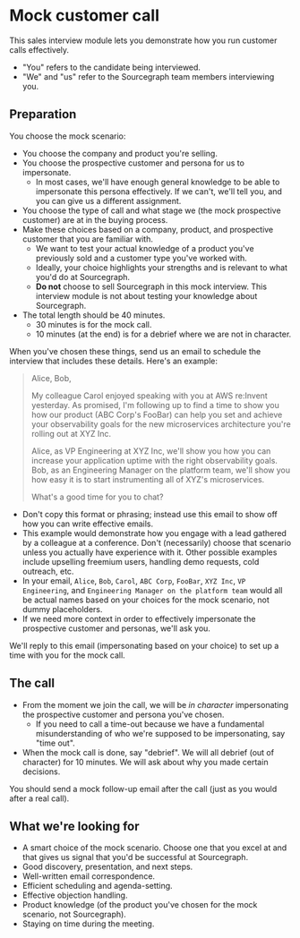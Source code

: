 # Mock customer call

This sales interview module lets you demonstrate how you run customer calls effectively.

- "You" refers to the candidate being interviewed.
- "We" and "us" refer to the Sourcegraph team members interviewing you.

## Preparation

You choose the mock scenario:

- You choose the company and product you're selling.
- You choose the prospective customer and persona for us to impersonate.
  - In most cases, we'll have enough general knowledge to be able to impersonate this persona effectively. If we can't, we'll tell you, and you can give us a different assignment.
- You choose the type of call and what stage we (the mock prospective customer) are at in the buying process.
- Make these choices based on a company, product, and prospective customer that you are familiar with.
  - We want to test your actual knowledge of a product you've previously sold and a customer type you've worked with.
  - Ideally, your choice highlights your strengths and is relevant to what you'd do at Sourcegraph.
  - **Do not** choose to sell Sourcegraph in this mock interview. This interview module is not about testing your knowledge about Sourcegraph.
- The total length should be 40 minutes.
  - 30 minutes is for the mock call.
  - 10 minutes (at the end) is for a debrief where we are not in character.

When you've chosen these things, send us an email to schedule the interview that includes these details. Here's an example:

> Alice, Bob,
>
> My colleague Carol enjoyed speaking with you at AWS re:Invent yesterday. As promised, I'm following up to find a time to show you how our product (ABC Corp's FooBar) can help you set and achieve your observability goals for the new microservices architecture you're rolling out at XYZ Inc.
>
> Alice, as VP Engineering at XYZ Inc, we'll show you how you can increase your application uptime with the right observability goals. Bob, as an Engineering Manager on the platform team, we'll show you how easy it is to start instrumenting all of XYZ's microservices.
>
> What's a good time for you to chat?

- Don't copy this format or phrasing; instead use this email to show off how you can write effective emails.
- This example would demonstrate how you engage with a lead gathered by a colleague at a conference. Don't (necessarily) choose that scenario unless you actually have experience with it. Other possible examples include upselling freemium users, handling demo requests, cold outreach, etc.
- In your email, `Alice`, `Bob`, `Carol`, `ABC Corp`, `FooBar`, `XYZ Inc`, `VP Engineering`, and `Engineering Manager on the platform team` would all be actual names based on your choices for the mock scenario, not dummy placeholders.
- If we need more context in order to effectively impersonate the prospective customer and personas, we'll ask you.

We'll reply to this email (impersonating based on your choice) to set up a time with you for the mock call.

## The call

- From the moment we join the call, we will be *in character* impersonating the prospective customer and persona you've chosen.
  - If you need to call a time-out because we have a fundamental misunderstanding of who we're supposed to be impersonating, say "time out".
- When the mock call is done, say "debrief". We will all debrief (out of character) for 10 minutes. We will ask about why you made certain decisions.

You should send a mock follow-up email after the call (just as you would after a real call).

## What we're looking for

- A smart choice of the mock scenario. Choose one that you excel at and that gives us signal that you'd be successful at Sourcegraph.
- Good discovery, presentation, and next steps.
- Well-written email correspondence.
- Efficient scheduling and agenda-setting.
- Effective objection handling.
- Product knowledge (of the product you've chosen for the mock scenario, not Sourcegraph).
- Staying on time during the meeting.
